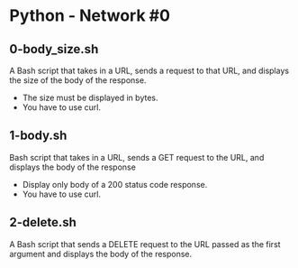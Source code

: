 # Python - Network #0
## 0-body_size.sh
A Bash script that takes in a URL, sends a request to that URL, and displays the size of the body of the response.
* The size must be displayed in bytes.
* You have to use curl.
## 1-body.sh
Bash script that takes in a URL, sends a GET request to the URL, and displays the body of the response
* Display only body of a 200 status code response.
* You have to use curl.
## 2-delete.sh
A Bash script that sends a DELETE request to the URL passed as the first argument and displays the body of the response.
